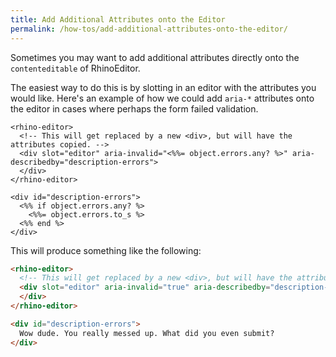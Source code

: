 ```yaml
---
title: Add Additional Attributes onto the Editor
permalink: /how-tos/add-additional-attributes-onto-the-editor/
---
```


Sometimes you may want to add additional attributes directly onto the `contenteditable` of RhinoEditor.

The easiest way to do this is by slotting in an editor with the attributes you would like. Here's an example of how we
could add `aria-*` attributes onto the editor in cases where perhaps the form failed validation.

```erb
<rhino-editor>
  <!-- This will get replaced by a new <div>, but will have the attributes copied. -->
  <div slot="editor" aria-invalid="<%%= object.errors.any? %>" aria-describedby="description-errors">
  </div>
</rhino-editor>

<div id="description-errors">
  <%% if object.errors.any? %>
    <%%= object.errors.to_s %>
  <%% end %>
</div>
```

This will produce something like the following:

```html
<rhino-editor>
  <!-- This will get replaced by a new <div>, but will have the attributes copied. -->
  <div slot="editor" aria-invalid="true" aria-describedby="description-errors">
  </div>
</rhino-editor>

<div id="description-errors">
  Wow dude. You really messed up. What did you even submit?
</div>
```

